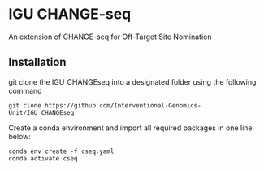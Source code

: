 # IGU CHANGE-seq
 An extension of CHANGE-seq for Off-Target Site Nomination 
 
 

 ## Installation
 git clone the IGU_CHANGEseq into a designated folder using the following command
 
 ```
 git clone https://github.com/Interventional-Genomics-Unit/IGU_CHANGEseq
 ```
 
 Create a conda environment and import all required packages in one line below:
 
 ```
 conda env create -f cseq.yaml
 conda activate cseq
 ```
 
